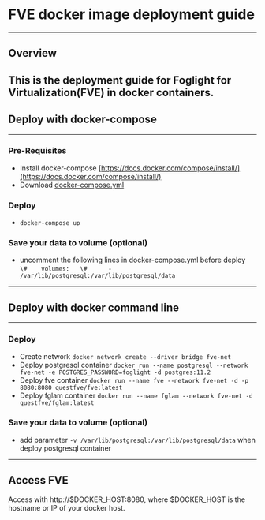 # FVE docker image deployment guide
---
## Overview
This is the deployment guide for Foglight for Virtualization(FVE) in docker containers. 
---
## Deploy with docker-compose
---
### Pre-Requisites
* Install docker-compose [https://docs.docker.com/compose/install/](https://docs.docker.com/compose/install/)
* Download [docker-compose.yml](https://github.com/Foglight/dockerimage/tree/master/FVE/docker-compose/docker-compose.yml)
### Deploy
* ``docker-compose up``
### Save your data to volume (optional)
* uncomment the following lines in docker-compose.yml before deploy  
``\#    volumes:  
\#      - /var/lib/postgresql:/var/lib/postgresql/data``
---
## Deploy with docker command line
---
### Deploy
* Create network
``docker network create --driver bridge fve-net``
* Deploy postgresql container
``docker run --name postgresql --network fve-net -e POSTGRES_PASSWORD=foglight -d postgres:11.2``
* Deploy fve container
``docker run --name fve --network fve-net -d -p 8080:8080 questfve/fve:latest``
* Deploy fglam container
``docker run --name fglam --network fve-net -d questfve/fglam:latest``
### Save your data to volume (optional)
* add parameter ``-v /var/lib/postgresql:/var/lib/postgresql/data`` when deploy postgresql container
---
## Access FVE
Access with http://$DOCKER_HOST:8080, where $DOCKER_HOST is the hostname or IP of your docker host.

